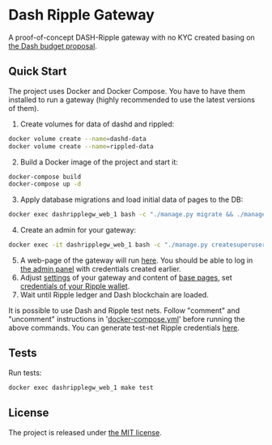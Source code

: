 # Dash Ripple Gateway
A proof-of-concept DASH-Ripple gateway with no KYC created basing on
[the Dash budget proposal](https://www.dashcentral.org/p/OpenSourceRippleGw).

## Quick Start
The project uses Docker and Docker Compose. You have to have them
installed to run a gateway (highly recommended to use the latest
versions of them).

1. Create volumes for data of dashd and rippled:
```sh
docker volume create --name=dashd-data
docker volume create --name=rippled-data
```
2. Build a Docker image of the project and start it:
```sh
docker-compose build
docker-compose up -d
```
3. Apply database migrations and load initial data of pages to the DB:
```sh
docker exec dashripplegw_web_1 bash -c "./manage.py migrate && ./manage.py loaddata initial_pages.json"
```
4. Create an admin for your gateway:
```sh
docker exec -it dashripplegw_web_1 bash -c "./manage.py createsuperuser"
```
5. A web-page of the gateway will run [here](http://localhost:8000/).
You should be able to log in
[the admin panel](http://127.0.0.1:8000/admin/) with credentials created
earlier.
6. Adjust [settings](http://127.0.0.1:8000/admin/core/gatewaysettings/)
of your gateway and content of
[base pages](http://127.0.0.1:8000/admin/core/page/), set
[credentials of your Ripple wallet](http://127.0.0.1:8000/admin/core/ripplewalletcredentials/).
7. Wait until Ripple ledger and Dash blockchain are loaded.

It is possible to use Dash and Ripple test nets. Follow "comment" and
"uncomment" instructions in '[docker-compose.yml](docker-compose.yml)'
before running the above commands. You can generate test-net Ripple
credentials [here](https://ripple.com/build/xrp-test-net/).

## Tests
Run tests:
```sh
docker exec dashripplegw_web_1 make test
```

## License
The project is released under [the MIT license](LICENSE).
